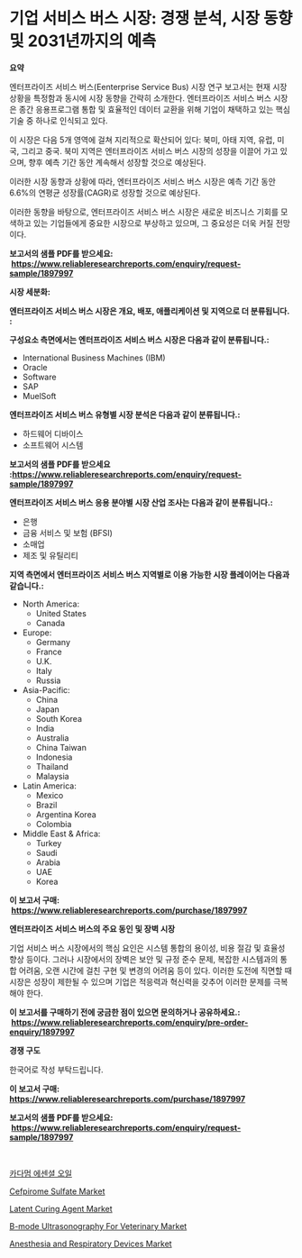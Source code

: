 <p><h1>기업 서비스 버스 시장: 경쟁 분석, 시장 동향 및 2031년까지의 예측</h1></p><p><strong>요약</strong></p>
<p><p>엔터프라이즈 서비스 버스(Eenterprise Service Bus) 시장 연구 보고서는 현재 시장 상황을 특정함과 동시에 시장 동향을 간략히 소개한다. 엔터프라이즈 서비스 버스 시장은 종간 응용프로그램 통합 및 효율적인 데이터 교환을 위해 기업이 채택하고 있는 핵심 기술 중 하나로 인식되고 있다.</p><p>이 시장은 다음 5개 영역에 걸쳐 지리적으로 확산되어 있다: 북미, 아태 지역, 유럽, 미국, 그리고 중국. 북미 지역은 엔터프라이즈 서비스 버스 시장의 성장을 이끌어 가고 있으며, 향후 예측 기간 동안 계속해서 성장할 것으로 예상된다.</p><p>이러한 시장 동향과 상황에 따라, 엔터프라이즈 서비스 버스 시장은 예측 기간 동안 6.6%의 연평균 성장률(CAGR)로 성장할 것으로 예상된다.</p><p>이러한 동향을 바탕으로, 엔터프라이즈 서비스 버스 시장은 새로운 비즈니스 기회를 모색하고 있는 기업들에게 중요한 시장으로 부상하고 있으며, 그 중요성은 더욱 커질 전망이다.</p></p>
<p><strong>보고서의 샘플 PDF를 받으세요: &nbsp;<a href="https://www.reliableresearchreports.com/enquiry/request-sample/1897997">https://www.reliableresearchreports.com/enquiry/request-sample/1897997</a></strong></p>
<p><strong>시장 세분화:</strong></p>
<p><strong> 엔터프라이즈 서비스 버스 시장은 개요, 배포, 애플리케이션 및 지역으로 더 분류됩니다. :</strong></p>
<p><strong>구성요소 측면에서는 엔터프라이즈 서비스 버스 시장은 다음과 같이 분류됩니다.:</strong></p>
<p><ul><li>International Business Machines (IBM)</li><li>Oracle</li><li>Software</li><li>SAP</li><li>MuelSoft</li></ul></p>
<p><strong> 엔터프라이즈 서비스 버스 유형별 시장 분석은 다음과 같이 분류됩니다.:</strong></p>
<p><ul><li>하드웨어 디바이스</li><li>소프트웨어 시스템</li></ul></p>
<p><strong>보고서의 샘플 PDF를 받으세요 :<a href="https://www.reliableresearchreports.com/enquiry/request-sample/1897997">https://www.reliableresearchreports.com/enquiry/request-sample/1897997</a></strong></p>
<p><strong> 엔터프라이즈 서비스 버스 응용 분야별 시장 산업 조사는 다음과 같이 분류됩니다.:</strong></p>
<p><ul><li>은행</li><li>금융 서비스 및 보험 (BFSI)</li><li>소매업</li><li>제조 및 유틸리티</li></ul></p>
<p><strong>지역 측면에서 엔터프라이즈 서비스 버스 지역별로 이용 가능한 시장 플레이어는 다음과 같습니다.:</strong></p>
<p><ul>
    <li>
        North America:
        <ul>
            <li>United States</li>
            <li>Canada</li>
        </ul>
    </li>
    <li>
        Europe:
        <ul>
            <li>Germany</li>
            <li>France</li>
            <li>U.K.</li>
            <li>Italy</li>
            <li>Russia</li>
        </ul>
    </li>
    <li>
        Asia-Pacific:
        <ul>
            <li>China</li>
            <li>Japan</li>
            <li>South Korea</li>
            <li>India</li>
            <li>Australia</li>
            <li>China Taiwan</li>
            <li>Indonesia</li>
            <li>Thailand</li>
            <li>Malaysia</li>
        </ul>
    </li>
    <li>
        Latin America:
        <ul>
            <li>Mexico</li>
            <li>Brazil</li>
            <li>Argentina Korea</li>
            <li>Colombia</li>
        </ul>
    </li>
    <li>
        Middle East & Africa:
        <ul>
            <li>Turkey</li>
            <li>Saudi</li>
            <li>Arabia</li>
            <li>UAE</li>
            <li>Korea</li>
        </ul>
    </li>
    </ul></p>
<p><strong>이 보고서 구매: &nbsp;<a href="https://www.reliableresearchreports.com/purchase/1897997">https://www.reliableresearchreports.com/purchase/1897997</a></strong></p>
<p><strong>엔터프라이즈 서비스 버스의 주요 동인 및 장벽 시장</strong></p>
<p><p>기업 서비스 버스 시장에서의 핵심 요인은 시스템 통합의 용이성, 비용 절감 및 효율성 향상 등이다. 그러나 시장에서의 장벽은 보안 및 규정 준수 문제, 복잡한 시스템과의 통합 어려움, 오랜 시간에 걸친 구현 및 변경의 어려움 등이 있다. 이러한 도전에 직면할 때 시장은 성장이 제한될 수 있으며 기업은 적응력과 혁신력을 갖추어 이러한 문제를 극복해야 한다.</p></p>
<p><strong>이 보고서를 구매하기 전에 궁금한 점이 있으면 문의하거나 공유하세요.: &nbsp;<a href="https://www.reliableresearchreports.com/enquiry/pre-order-enquiry/1897997">https://www.reliableresearchreports.com/enquiry/pre-order-enquiry/1897997</a></strong></p>
<p><strong>경쟁 구도</strong></p>
<p><p>한국어로 작성 부탁드립니다.</p></p>
<p><strong>이 보고서 구매: &nbsp; <a href="https://www.reliableresearchreports.com/purchase/1897997">https://www.reliableresearchreports.com/purchase/1897997</a></strong></p>
<p><strong>보고서의 샘플 PDF를 받으세요: &nbsp;<a href="https://www.reliableresearchreports.com/enquiry/request-sample/1897997">https://www.reliableresearchreports.com/enquiry/request-sample/1897997</a></strong><strong></strong></p>
<p>&nbsp;</p>
<p><p><a href="https://github.com/vsoq0zknh59/Market-Research-Report-List-1/blob/main/6444778193959.md">카다멈 에센셜 오일</a></p><p><a href="https://github.com/NorbertYates/Market-Research-Report-List-4/blob/main/cefpirome-sulfate-market.md">Cefpirome Sulfate Market</a></p><p><a href="https://github.com/prosalinda88/Market-Research-Report-List-3/blob/main/latent-curing-agent-market.md">Latent Curing Agent Market</a></p><p><a href="https://issuu.com/reportprime-2/docs/b-mode-ultrasonography-for-veterinary-market-size-">B-mode Ultrasonography For Veterinary Market</a></p><p><a href="https://issuu.com/reportprime-2/docs/anesthesia-and-respiratory-devices-market-size-203">Anesthesia and Respiratory Devices Market</a></p></p>